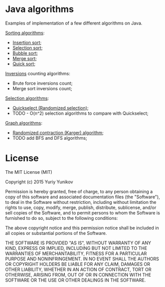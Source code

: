 # Java algorithms
Examples of implementation of a few different algorithms on Java.

<a href="https://en.wikipedia.org/wiki/Sorting_algorithm">Sorting algorithms</a>:
- <a href="https://en.wikipedia.org/wiki/Insertion_sort">Insertion sort</a>;
- <a href="https://en.wikipedia.org/wiki/Selection_sort">Selection sort</a>;
- <a href="https://en.wikipedia.org/wiki/Bubble_sort">Bubble sort</a>;
- <a href="https://en.wikipedia.org/wiki/Merge_sort">Merge sort</a>;
- <a href="https://en.wikipedia.org/?title=Quicksort">Quick sort</a>;

<a href="https://en.wikipedia.org/wiki/Inversion_(discrete_mathematics)">Inversions</a> counting algorithms:
- Brute force inversions count;
- Merge sort inversions count;

<a href="https://en.wikipedia.org/wiki/Selection_algorithm">Selection algorithms</a>:
- <a href="https://en.wikipedia.org/wiki/Quickselect">Quickselect (Randomized selection)</a>;
- TODO - O(n^2) selection algorithms to compare with Quickselect;

<a href="https://en.wikipedia.org/wiki/List_of_algorithms#Graph_algorithms">Graph algorithms</a>:
- <a href="https://en.wikipedia.org/wiki/Karger%27s_algorithm">Randomized contraction (Karger) algorithm</a>;
- TODO add BFS and DFS algorithms;

License
=================
The MIT License (MIT)

   Copyright (c) 2015 Yuriy Yunikov

   Permission is hereby granted, free of charge, to any person obtaining a copy
   of this software and associated documentation files (the "Software"), to deal
   in the Software without restriction, including without limitation the rights
   to use, copy, modify, merge, publish, distribute, sublicense, and/or sell
   copies of the Software, and to permit persons to whom the Software is
   furnished to do so, subject to the following conditions:

   The above copyright notice and this permission notice shall be included in all
   copies or substantial portions of the Software.

   THE SOFTWARE IS PROVIDED "AS IS", WITHOUT WARRANTY OF ANY KIND, EXPRESS OR
   IMPLIED, INCLUDING BUT NOT LIMITED TO THE WARRANTIES OF MERCHANTABILITY,
   FITNESS FOR A PARTICULAR PURPOSE AND NONINFRINGEMENT. IN NO EVENT SHALL THE
   AUTHORS OR COPYRIGHT HOLDERS BE LIABLE FOR ANY CLAIM, DAMAGES OR OTHER
   LIABILITY, WHETHER IN AN ACTION OF CONTRACT, TORT OR OTHERWISE, ARISING FROM,
   OUT OF OR IN CONNECTION WITH THE SOFTWARE OR THE USE OR OTHER DEALINGS IN THE
   SOFTWARE.
